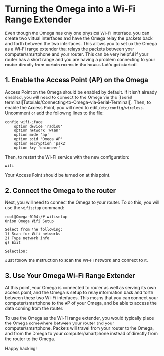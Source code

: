 # Turning the Omega into a Wi-Fi Range Extender

Even though the Omega has only one physical Wi-Fi interface, you can create two virtual interfaces and have the Omega relay the packets back and forth between the two interfaces. This allows you to set up the Omega as a Wi-Fi range extender that relays the packets between your computer/smartphone and your router. This can be very helpful if your router has a short range and you are having a problem connecting to your router directly from certain rooms in the house. Let's get started!

## 1. Enable the Access Point (AP) on the Omega

Access Point on the Omega should be enabled by default. If it isn't already enabled, you will need to connect to the Omega via the [[serial terminal|Tutorials/Connecting-to-Omega-via-Serial-Terminal]]. Then, to enable the Access Point, you will need to edit `/etc/config/wireless`. Uncomment or add the following lines to the file:

```
config wifi-iface
	option device 'radio0'
	option network 'wlan'
	option mode 'ap'
	option ssid 'Omega AP'
	option encryption 'psk2'
	option key 'onioneer'
```

Then, to restart the Wi-Fi service with the new configuration:

```
wifi
```

Your Access Point should be turned on at this point.

## 2. Connect the Omega to the router

Next, you will need to connect the Omega to your router. To do this, you will use the `wifisetup` command:

```
root@Omega-0104:/# wifisetup
Onion Omega Wifi Setup

Select from the following:
1) Scan for Wifi networks
2) Type network info
q) Exit

Selection:
```

Just follow the instruction to scan the Wi-Fi network and connect to it.

## 3. Use Your Omega Wi-Fi Range Extender

At this point, your Omega is connected to router as well as serving its own access point, and the Omega is setup to relay information back and forth between these two Wi-Fi interfaces. This means that you can connect your computer/smartphone to the AP of your Omega, and be able to access the data coming from the router.

To use the Omega as the Wi-Fi range extender, you would typically place the Omega somewhere between your router and your computer/smartphone. Packets will travel from your router to the Omega, and from the Omega to your computer/smartphone instead of directly from the router to the Omega.

Happy hacking!